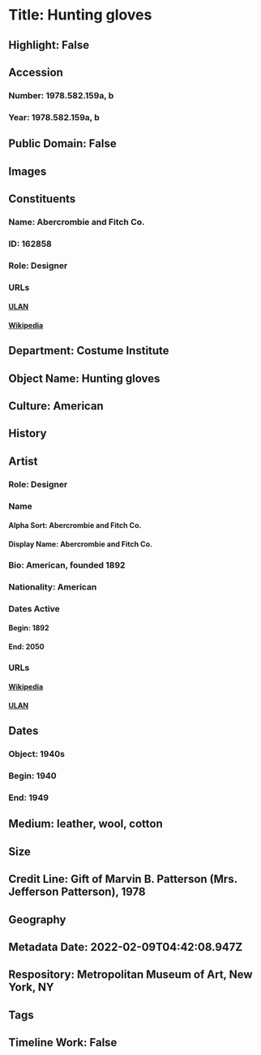 # Title: Hunting gloves
## Highlight: False
## Accession
### Number: 1978.582.159a, b
### Year: 1978.582.159a, b
## Public Domain: False
## Images
## Constituents
### Name: Abercrombie and Fitch Co.
### ID: 162858
### Role: Designer
### URLs
#### [ULAN](http://vocab.getty.edu/page/ulan/500524258)
#### [Wikipedia](https://www.wikidata.org/wiki/Q319344)
## Department: Costume Institute
## Object Name: Hunting gloves
## Culture: American
## History
## Artist
### Role: Designer
### Name
#### Alpha Sort: Abercrombie and Fitch Co.
#### Display Name: Abercrombie and Fitch Co.
### Bio: American, founded 1892
### Nationality: American
### Dates Active
#### Begin: 1892
#### End: 2050
### URLs
#### [Wikipedia](https://www.wikidata.org/wiki/Q319344)
#### [ULAN](http://vocab.getty.edu/page/ulan/500524258)
## Dates
### Object: 1940s
### Begin: 1940
### End: 1949
## Medium: leather, wool, cotton
## Size
## Credit Line: Gift of Marvin B. Patterson (Mrs. Jefferson Patterson), 1978
## Geography
## Metadata Date: 2022-02-09T04:42:08.947Z
## Respository: Metropolitan Museum of Art, New York, NY
## Tags
## Timeline Work: False